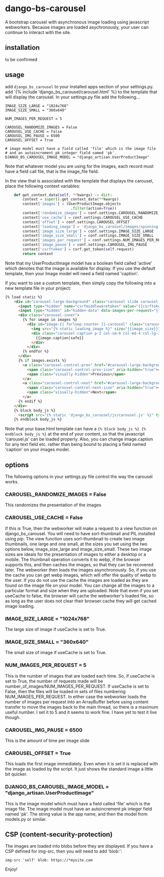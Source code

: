 # dango-bs-carousel
A bootstrap carousel with asynchronous image loading using javascript webworkers.  Because images are loaded asychronously, your user can continue to interact with the site.

## installation
to be confirmed

## usage
add `django_bs_carousel` to your installed apps section of your settings.py.
add `{% include 'django_bs_carousel/carousel.html' %} to the template that will display the carousel.
In your settings.py file add the following...
```
IMAGE_SIZE_LARGE = "1024x768"
IMAGE_SIZE_SMALL = "360x640"

NUM_IMAGES_PER_REQUEST = 5

CAROUSEL_RANDOMIZE_IMAGES = False
CAROUSEL_USE_CACHE = False
CAROUSEL_IMG_PAUSE = 6500
CAROUSEL_OFFSET = True

# image model must have a field called 'file' which is the image file
# and an autoincrement pk integer field named 'pk'.
DJANGO_BS_CAROUSEL_IMAGE_MODEL = "django_artisan.UserProductImage"
```
Note that whatever model you are using for the images, each record must have a field call file, that is the image_file field.

In the view that is associated with the template that displays the carousel, place the following context variables:
```python
    def get_context_data(self, **kwargs) -> dict:
        context = super().get_context_data(**kwargs)
        context['images'] = (UserProductImage.objects
                              .filter(active=True))
        context['randomize_images'] = conf.settings.CAROUSEL_RANDOMIZE_IMAGES
        context['use_cache'] = conf.settings.CAROUSEL_USE_CACHE
        context['offset'] = conf.settings.CAROUSEL_OFFSET
        context['loading_image'] = 'django_bs_carousel/images/spinning-circles.svg'
        context['image_size_large'] = conf.settings.IMAGE_SIZE_LARGE
        context['image_size_small'] = conf.settings.IMAGE_SIZE_SMALL
        context['images_per_request'] = conf.settings.NUM_IMAGES_PER_REQUEST
        context['image_pause'] = conf.settings.CAROUSEL_IMG_PAUSE
        context['csrftoken'] = csrf.get_token(self.request)
        return context

```
Note that my UserProductImage model has a boolean field called 'active' which denotes that the image is available for display.
If you use the default template, then your Image model will need a field named 'caption'.

If you want to use a custom template, then simply copy the following into a new template file in your project:
```html
{% load static %}
    <div id="carousel-large-background" class="carousel slide carousel-fade" data-bs-interval="{{image_pause}}" data-bs-ride="carousel" data-bs-pause="false">
      <input type="hidden" name="csrfmiddlewaretoken" value="{{csrftoken}}">
      <input type="hidden" id="hidden-data" data-images-per-request="{{images_per_request}}" data-use-cache="{{use_cache}}" data-randomize-images="{{randomize_images}}" data-loading-image="{% static loading_image %}" data-image-size-large="{{image_size_large}}" data-image-size-small="{{image_size_small}}" data-offset="{{offset}}">
      <div class="carousel-inner">
        {% for image in images %}
          <div id="image-{{ forloop.counter }}-carousel" class="carousel-item">
            <img src="{% static loading_image %}" size="{{image_size}}" height="100%" class="carousel-image" id="{{image.id}}" data-image-src="{{image.file.url}}">
            <div class="carousel-caption p-2 col-sm-6 col-md-4 col-lg-3 d-md-block text-white">
              {{image.caption|safe}}
            </div>
          </div>
        {% endfor %}
      </div>
      {% if images.exists %}
        <a class="carousel-control-prev" href="#carousel-large-background" role="button" data-bs-slide="prev">
          <span class="carousel-control-prev-icon" aria-hidden="true"></span>
          <span class="visually-hidden">Previous</span>
        </a>
        <a class="carousel-control-next" href="#carousel-large-background" role="button" data-bs-slide="next">
          <span class="carousel-control-next-icon" aria-hidden="true"></span>
          <span class="visually-hidden">Next</span>
        </a>
      {% endif %}
    </div>
    {% block body_js %}
      <script src="{% static 'django_bs_carousel/js/carousel.js' %}" type="application/javascript" referrerpolicy="origin" defer=""></script>
    {% endblock body_js %}
```
Note that your base.html template can have a `{% block body_js %} {% endblock body_js %}` at the end of your content, so that the javascript 'carousel.js' can be loaded properly.  Also, you can change image.caption for any text field etc. rather than being bound to placing a field named 'caption' on your images model.

## options
The following options in your settings.py file control the way the carousel works.

### CAROUSEL_RANDOMIZE_IMAGES = False
This randomizes the presentation of the images
### CAROUSEL_USE_CACHE = False
If this is True, then the webworker will make a request to a view function on django_bs_carousel.  You will need to have sorl-thumbnail and PIL installed using pip.  The view function uses sorl-thumbnail to create two image thumbnails, one large and one small, at the sizes you set using the two options below, image_size_large and image_size_small.  These two image sizes are ideals for the presentation of images to either a desktop or a mobile.  The thumbnail operation converts it to webp, if the browser supports this, and then caches the images, so that they can be recovered later.  The webworker then loads the images asynchronously.  So, if you use the cache you can get webp images, which will offer the quality of webp to the user.  If you do not use the cache the images are loaded as they are found on the image file on your model.  You can change all the images to a particular format and size when they are uploaded.  Note that even if you set useCache to false, the browser will cache the webworker's loaded file, so as long as the user does not clear their browser cache they will get cached image loading.
### IMAGE_SIZE_LARGE = "1024x768"
The large size of image if useCache is set to True.
### IMAGE_SIZE_SMALL = "360x640"
The small size of image if useCache is set to True.
### NUM_IMAGES_PER_REQUEST = 5
This is the number of images that are loaded each time.  So, if useCache is set to True, the number of requests made will be number_of_images/NUM_IMAGES_PER_REQUEST.  If useCache is set to False, then the files will be loaded in sets of files numbering NUM_IMAGES_PER_REQUEST.  In either case the webworker loads the number of images per request into an ArrayBuffer before using content transfer to move the images back to the main thread, so there is a maximum useful number.  I set it to 5 and it seems to work fine.  I have yet to test it live though.
### CAROUSEL_IMG_PAUSE = 6500
This is the amount of time per image slide
### CAROUSEL_OFFSET = True
This loads the first image immediately.  Even when it is set it is replaced with the image as loaded by the script.  It just shows the standard image a little bit quicker.

### DJANGO_BS_CAROUSEL_IMAGE_MODEL = "django_artisan.UserProductImage"
This is the image model which must have a field called 'file' which is the image file.  The image model must have an autoincrement pk integer field named 'pk'.
The string value is the app name, and then the model from models.py or similar.

## CSP (content-security-protection)
The images are loaded into blobs before they are displayed.  If you have a CSP defined for img-src, then you will need to add 'blob:':
```
img-src 'self' blob: https://*mysite.com
```
Enjoy!
